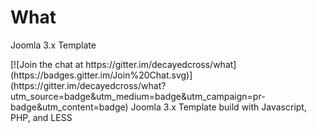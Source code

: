 <h1>What</h1>
<p>Joomla 3.x Template</p>
<div class="badge">
[![Join the chat at https://gitter.im/decayedcross/what](https://badges.gitter.im/Join%20Chat.svg)](https://gitter.im/decayedcross/what?utm_source=badge&utm_medium=badge&utm_campaign=pr-badge&utm_content=badge)
Joomla 3.x Template build with Javascript, PHP, and LESS
</div>
